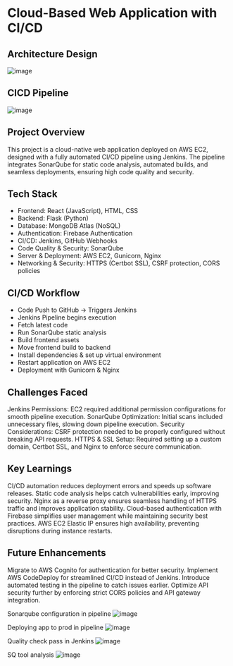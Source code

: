 # Cloud-Based Web Application with CI/CD

## Architecture Design
![image](https://github.com/user-attachments/assets/e55bb20a-0fb8-481b-a539-7b87922ddeaa)

## CICD Pipeline
![image](https://github.com/user-attachments/assets/d4d80c7c-00e7-4868-9407-14a1f971de9d)


## Project Overview
This project is a cloud-native web application deployed on AWS EC2, designed with a fully automated CI/CD pipeline using Jenkins. The pipeline integrates SonarQube for static code analysis, automated builds, and seamless deployments, ensuring high code quality and security.

## Tech Stack
* Frontend: React (JavaScript), HTML, CSS
* Backend: Flask (Python)
* Database: MongoDB Atlas (NoSQL)
* Authentication: Firebase Authentication
* CI/CD: Jenkins, GitHub Webhooks
* Code Quality & Security: SonarQube
* Server & Deployment: AWS EC2, Gunicorn, Nginx
* Networking & Security: HTTPS (Certbot SSL), CSRF protection, CORS policies

## CI/CD Workflow
* Code Push to GitHub → Triggers Jenkins
* Jenkins Pipeline begins execution
* Fetch latest code
* Run SonarQube static analysis
* Build frontend assets
* Move frontend build to backend
* Install dependencies & set up virtual environment
* Restart application on AWS EC2
* Deployment with Gunicorn & Nginx

## Challenges Faced
Jenkins Permissions: EC2 required additional permission configurations for smooth pipeline execution.
SonarQube Optimization: Initial scans included unnecessary files, slowing down pipeline execution.
Security Considerations: CSRF protection needed to be properly configured without breaking API requests.
HTTPS & SSL Setup: Required setting up a custom domain, Certbot SSL, and Nginx to enforce secure communication.

## Key Learnings
CI/CD automation reduces deployment errors and speeds up software releases.
Static code analysis helps catch vulnerabilities early, improving security.
Nginx as a reverse proxy ensures seamless handling of HTTPS traffic and improves application stability.
Cloud-based authentication with Firebase simplifies user management while maintaining security best practices.
AWS EC2 Elastic IP ensures high availability, preventing disruptions during instance restarts.

## Future Enhancements
Migrate to AWS Cognito for authentication for better security.
Implement AWS CodeDeploy for streamlined CI/CD instead of Jenkins.
Introduce automated testing in the pipeline to catch issues earlier.
Optimize API security further by enforcing strict CORS policies and API gateway integration.

Sonarqube configuration in pipeline
![image](https://github.com/user-attachments/assets/28d47892-560c-4041-98f6-c8651746a39f)

Deploying app to prod in pipeline
![image](https://github.com/user-attachments/assets/59fffc39-ca7f-41ab-83ca-84990dcba64c)

Quality check pass in Jenkins
![image](https://github.com/user-attachments/assets/fd8fc8b5-3850-4654-a81d-73bd5f481dc9)

SQ tool analysis
![image](https://github.com/user-attachments/assets/f0119b72-0453-4a3c-b550-0e640e4d8e90)




